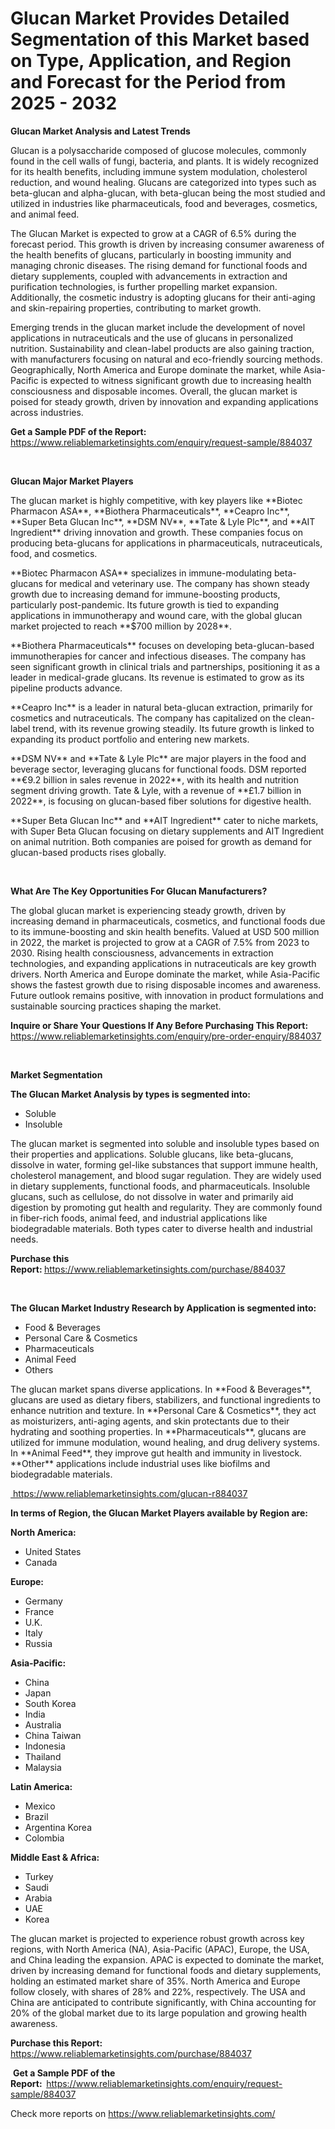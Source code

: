 <p><h1>Glucan Market Provides Detailed Segmentation of this Market based on Type, Application, and Region and Forecast for the Period from 2025 - 2032</h1></p><p><strong>Glucan Market Analysis and Latest Trends</strong></p>
<p><p>Glucan is a polysaccharide composed of glucose molecules, commonly found in the cell walls of fungi, bacteria, and plants. It is widely recognized for its health benefits, including immune system modulation, cholesterol reduction, and wound healing. Glucans are categorized into types such as beta-glucan and alpha-glucan, with beta-glucan being the most studied and utilized in industries like pharmaceuticals, food and beverages, cosmetics, and animal feed.</p><p>The Glucan Market is expected to grow at a CAGR of 6.5% during the forecast period. This growth is driven by increasing consumer awareness of the health benefits of glucans, particularly in boosting immunity and managing chronic diseases. The rising demand for functional foods and dietary supplements, coupled with advancements in extraction and purification technologies, is further propelling market expansion. Additionally, the cosmetic industry is adopting glucans for their anti-aging and skin-repairing properties, contributing to market growth.</p><p>Emerging trends in the glucan market include the development of novel applications in nutraceuticals and the use of glucans in personalized nutrition. Sustainability and clean-label products are also gaining traction, with manufacturers focusing on natural and eco-friendly sourcing methods. Geographically, North America and Europe dominate the market, while Asia-Pacific is expected to witness significant growth due to increasing health consciousness and disposable incomes. Overall, the glucan market is poised for steady growth, driven by innovation and expanding applications across industries.</p></p>
<p><strong>Get a Sample PDF of the Report:&nbsp;</strong> <a href="https://www.reliablemarketinsights.com/enquiry/request-sample/884037?utm_campaign=1887&utm_medium=2&utm_source=Github&utm_content=ia&utm_term=25012025&utm_id=glucan">https://www.reliablemarketinsights.com/enquiry/request-sample/884037</a></p>
<p>&nbsp;</p>
<p><strong>Glucan Major Market Players</strong></p>
<p><p>The glucan market is highly competitive, with key players like **Biotec Pharmacon ASA**, **Biothera Pharmaceuticals**, **Ceapro Inc**, **Super Beta Glucan Inc**, **DSM NV**, **Tate & Lyle Plc**, and **AIT Ingredient** driving innovation and growth. These companies focus on producing beta-glucans for applications in pharmaceuticals, nutraceuticals, food, and cosmetics.</p><p>**Biotec Pharmacon ASA** specializes in immune-modulating beta-glucans for medical and veterinary use. The company has shown steady growth due to increasing demand for immune-boosting products, particularly post-pandemic. Its future growth is tied to expanding applications in immunotherapy and wound care, with the global glucan market projected to reach **$700 million by 2028**.</p><p>**Biothera Pharmaceuticals** focuses on developing beta-glucan-based immunotherapies for cancer and infectious diseases. The company has seen significant growth in clinical trials and partnerships, positioning it as a leader in medical-grade glucans. Its revenue is estimated to grow as its pipeline products advance.</p><p>**Ceapro Inc** is a leader in natural beta-glucan extraction, primarily for cosmetics and nutraceuticals. The company has capitalized on the clean-label trend, with its revenue growing steadily. Its future growth is linked to expanding its product portfolio and entering new markets.</p><p>**DSM NV** and **Tate & Lyle Plc** are major players in the food and beverage sector, leveraging glucans for functional foods. DSM reported **€9.2 billion in sales revenue in 2022**, with its health and nutrition segment driving growth. Tate & Lyle, with a revenue of **£1.7 billion in 2022**, is focusing on glucan-based fiber solutions for digestive health.</p><p>**Super Beta Glucan Inc** and **AIT Ingredient** cater to niche markets, with Super Beta Glucan focusing on dietary supplements and AIT Ingredient on animal nutrition. Both companies are poised for growth as demand for glucan-based products rises globally.</p></p>
<p>&nbsp;</p>
<p><strong>What Are The Key Opportunities For Glucan Manufacturers?</strong></p>
<p><p>The global glucan market is experiencing steady growth, driven by increasing demand in pharmaceuticals, cosmetics, and functional foods due to its immune-boosting and skin health benefits. Valued at USD 500 million in 2022, the market is projected to grow at a CAGR of 7.5% from 2023 to 2030. Rising health consciousness, advancements in extraction technologies, and expanding applications in nutraceuticals are key growth drivers. North America and Europe dominate the market, while Asia-Pacific shows the fastest growth due to rising disposable incomes and awareness. Future outlook remains positive, with innovation in product formulations and sustainable sourcing practices shaping the market.</p></p>
<p><strong>Inquire or Share Your Questions If Any Before Purchasing This Report:</strong> <a href="https://www.reliablemarketinsights.com/enquiry/pre-order-enquiry/884037?utm_campaign=1887&utm_medium=2&utm_source=Github&utm_content=ia&utm_term=25012025&utm_id=glucan">https://www.reliablemarketinsights.com/enquiry/pre-order-enquiry/884037</a></p>
<p>&nbsp;</p>
<p><strong>Market Segmentation</strong></p>
<p><strong>The Glucan Market Analysis by types is segmented into:</strong></p>
<p><ul><li>Soluble</li><li>Insoluble</li></ul></p>
<p><p>The glucan market is segmented into soluble and insoluble types based on their properties and applications. Soluble glucans, like beta-glucans, dissolve in water, forming gel-like substances that support immune health, cholesterol management, and blood sugar regulation. They are widely used in dietary supplements, functional foods, and pharmaceuticals. Insoluble glucans, such as cellulose, do not dissolve in water and primarily aid digestion by promoting gut health and regularity. They are commonly found in fiber-rich foods, animal feed, and industrial applications like biodegradable materials. Both types cater to diverse health and industrial needs.</p></p>
<p><strong>Purchase this Report:&nbsp;</strong><a href="https://www.reliablemarketinsights.com/purchase/884037?utm_campaign=1887&utm_medium=2&utm_source=Github&utm_content=ia&utm_term=25012025&utm_id=glucan">https://www.reliablemarketinsights.com/purchase/884037</a></p>
<p>&nbsp;</p>
<p><strong>The Glucan Market Industry Research by Application is segmented into:</strong></p>
<p><ul><li>Food & Beverages</li><li>Personal Care & Cosmetics</li><li>Pharmaceuticals</li><li>Animal Feed</li><li>Others</li></ul></p>
<p><p>The glucan market spans diverse applications. In **Food & Beverages**, glucans are used as dietary fibers, stabilizers, and functional ingredients to enhance nutrition and texture. In **Personal Care & Cosmetics**, they act as moisturizers, anti-aging agents, and skin protectants due to their hydrating and soothing properties. In **Pharmaceuticals**, glucans are utilized for immune modulation, wound healing, and drug delivery systems. In **Animal Feed**, they improve gut health and immunity in livestock. **Other** applications include industrial uses like biofilms and biodegradable materials.</p></p>
<p><a href="https://www.reliablemarketinsights.com/glucan-r884037?utm_campaign=1887&utm_medium=2&utm_source=Github&utm_content=ia&utm_term=25012025&utm_id=glucan">&nbsp;https://www.reliablemarketinsights.com/glucan-r884037</a></p>
<p><strong>In terms of Region, the Glucan Market Players available by Region are:</strong></p>
<p>
    <p> <strong> North America: </strong>
        <ul>
            <li>United States</li>
            <li>Canada</li>
        </ul>
        </p> 
    <p> <strong> Europe: </strong>
        <ul>
            <li>Germany</li>
            <li>France</li>
            <li>U.K.</li>
            <li>Italy</li>
            <li>Russia</li>
        </ul>
        </p> 
    <p> <strong> Asia-Pacific: </strong>
        <ul>
            <li>China</li>
            <li>Japan</li>
            <li>South Korea</li>
            <li>India</li>
            <li>Australia</li>
            <li>China Taiwan</li>
            <li>Indonesia</li>
            <li>Thailand</li>
            <li>Malaysia</li>
        </ul>
        </p> 
    <p> <strong> Latin America: </strong>
        <ul>
            <li>Mexico</li>
            <li>Brazil</li>
            <li>Argentina Korea</li>
            <li>Colombia</li>
        </ul>
        </p> 
    <p> <strong> Middle East & Africa: </strong>
        <ul>
            <li>Turkey</li>
            <li>Saudi</li>
            <li>Arabia</li>
            <li>UAE</li>
            <li>Korea</li>
        </ul>
    </p>
    </p>
<p><p>The glucan market is projected to experience robust growth across key regions, with North America (NA), Asia-Pacific (APAC), Europe, the USA, and China leading the expansion. APAC is expected to dominate the market, driven by increasing demand for functional foods and dietary supplements, holding an estimated market share of 35%. North America and Europe follow closely, with shares of 28% and 22%, respectively. The USA and China are anticipated to contribute significantly, with China accounting for 20% of the global market due to its large population and growing health awareness.</p></p>
<p><strong>Purchase this Report: </strong><a href="https://www.reliablemarketinsights.com/purchase/884037?utm_campaign=1887&utm_medium=2&utm_source=Github&utm_content=ia&utm_term=25012025&utm_id=glucan">https://www.reliablemarketinsights.com/purchase/884037</a></p>
<p>&nbsp;<strong>Get a Sample PDF of the Report:&nbsp;&nbsp;</strong><a href="https://www.reliablemarketinsights.com/enquiry/request-sample/884037?utm_campaign=1887&utm_medium=2&utm_source=Github&utm_content=ia&utm_term=25012025&utm_id=glucan">https://www.reliablemarketinsights.com/enquiry/request-sample/884037</a></p>
<p><strong></strong></p>
<p>Check more reports on <a href="https://www.reliablemarketinsights.com/?utm_campaign=1887&utm_medium=2&utm_source=Github&utm_content=ia&utm_term=25012025&utm_id=glucan">https://www.reliablemarketinsights.com/</a></p>